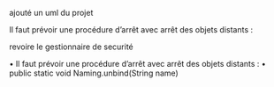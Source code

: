 ajouté un uml du projet


Il faut prévoir une procédure d’arrêt avec arrêt des
objets distants :

revoire le gestionnaire de securité

• Il faut prévoir une procédure d’arrêt avec arrêt des objets distants :
• public static void Naming.unbind(String name)
